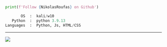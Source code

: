 
```python
print(f'Follow {NikolasRoufas} on Github')
```

```python
       OS  :  kali/w10
   Python  :  python 3.9.13
Languages  :  Python, Js, HTML/CSS

```


---
[![](https://visitcount.itsvg.in/api?id=NikolasRoufas&icon=0&color=0)](https://visitcount.itsvg.in)
